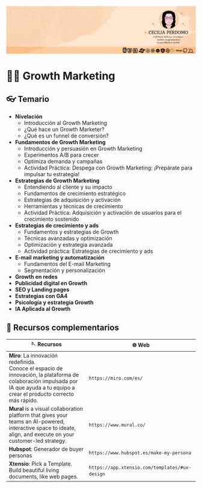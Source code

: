 <div align="center"> 
    <img src="./Cecilia_Perdomo.png">
</div>

# ​​⛓️‍💥​ Growth Marketing

## ​👓​ Temario
- **Nivelación**
    - Introducción al Growth Marketing
    - ¿Qué hace un Growth Marketer?
    - ¿Qué es un funnel de conversión?
- **Fundamentos de Growth Marketing**
    - Introducción y persuasión en Growth Marketing
    - Experimentos A/B para crecer
    - Optimiza demanda y campañas
    - Actividad Práctica: Despega con Growth Marketing: ¡Prepárate para impulsar tu estrategia!
- **Estrategias de Growth Marketing**
    - Entendiendo al cliente y su impacto
    - Fundamentos de crecimiento estratégico
    - Estrategias de adquisición y activación
    - Herramientas y técnicas de crecimiento
    - Actividad Práctica: Adquisición y activación de usuarios para el crecimiento sostenido
- **Estrategias de crecimiento y ads**
    - Fundamentos y estrategias de Growth
    - Técnicas avanzadas y optimización
    - Optimización y estrategia avanzada
    - Actividad práctica: Estrategias de crecimiento y ads
- **E-mail marketing y automatización**
    - Fundamentos del E-mail Marketing
    - Segmentación y personalización
- **Growth en redes**
- **Publicidad digital en Growth**
- **SEO y Landing pages**
- **Estrategias con GA4**
- **Psicología y estrategia Growth**
- **IA Aplicada al Growth**

## ​​👾​ Recursos complementarios

| 🪡​ Recursos | 🌐​ Web | 
| ------- | ------| 
| **Miro**: La innovación redefinida. <br/>Conoce el espacio de innovación, la plataforma de colaboración impulsada por IA que ayuda a tu equipo a crear el producto correcto más rápido. | `https://miro.com/es/` | 
| **Mural** is a visual collaboration platform that gives your teams an AI-powered, interactive space to ideate, align, and execute on your customer-led strategy. | `https://www.mural.co/` | 
| **Hubspot**: Generador de buyer personas | `https://www.hubspot.es/make-my-persona` |
| **Xtensio**: Pick a Template. <br/>Build beautiful living documents, like web pages. | `https://app.xtensio.com/templates/#ux-design` | 